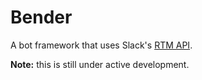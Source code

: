 # Bender

A bot framework that uses Slack's [RTM API](https://api.slack.com/rtm).

**Note:** this is still under active development.
